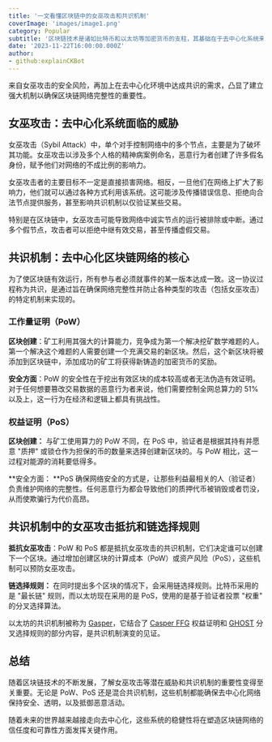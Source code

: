 ```yaml
---
title: '一文看懂区块链中的女巫攻击和共识机制'
coverImage: 'images/image1.png'
category: Popular
subtitle: '区块链技术是诸如比特币和以太坊等加密货币的支柱，其基础在于去中心化系统来验证和记录交易。然而，去中心化也带来了一系列挑战，其中之一就是女巫攻击（Sybil Attack）。'
date: '2023-11-22T16:00:00.000Z'
author: 
- github:explainCKBot
---
```


来自女巫攻击的安全风险，再加上在去中心化环境中达成共识的需求，凸显了建立强大机制以确保区块链网络完整性的重要性。




## 女巫攻击：去中心化系统面临的威胁

女巫攻击（Sybil Attack）中，单个对手控制网络中的多个节点，主要是为了破坏其功能。女巫攻击以涉及多个人格的精神病案例命名，恶意行为者创建了许多假名身份，赋予他们对网络的不成比例的影响力。

女巫攻击者的主要目标不一定是直接损害网络。相反，一旦他们在网络上扩大了影响力，他们就可以通过各种方式利用该系统。这可能涉及传播错误信息、拒绝向合法节点提供服务，甚至影响共识机制以仅验证某些交易。

特别是在区块链中，女巫攻击可能导致网络中诚实节点的运行被排除或中断。通过多个假节点，攻击者可以拒绝中继有效交易，甚至传播虚假交易。



## 共识机制：去中心化区块链网络的核心

为了使区块链有效运行，所有参与者必须就事件的某一版本达成一致。这一协议过程称为共识，是通过旨在确保网络完整性并防止各种类型的攻击（包括女巫攻击）的特定机制来实现的。


### 工作量证明（PoW）

**区块创建**：矿工利用其强大的计算能力，竞争成为第一个解决挖矿数学难题的人。第一个解决这个难题的人需要创建一个充满交易的新区块。然后，这个新区块将被添加到区块链中，添加成功的矿工将获得新铸造的加密货币的奖励。

**安全方面**：PoW 的安全性在于挖出有效区块的成本较高或者无法伪造有效证明。对于任何想要篡改交易数据的恶意行为者来说，他们需要控制全网总算力的 51% 以及上，这一行为在经济和逻辑上都具有挑战性。


### 权益证明（PoS）

**区块创建：** 与矿工使用算力的 PoW 不同，在 PoS 中，验证者是根据其持有并愿意 "质押" 或锁仓作为担保的币的数量来选择创建新区块的。与 PoW 相比，这一过程对能源的消耗要低得多。

**安全方面： **PoS 确保网络安全的方式是，让那些利益最相关的人（验证者）负责维护网络的完整性。任何恶意行为都会导致他们的质押代币被销毁或者罚没，从而使欺骗行为代价高昂。



## 共识机制中的女巫攻击抵抗和链选择规则

**抵抗女巫攻击**：PoW 和 PoS 都是抵抗女巫攻击的共识机制，它们决定谁可以创建下一个区块。通过增加创建区块的计算成本（PoW）或资产风险（PoS），这些机制可以预防女巫攻击。

**链选择规则：** 在同时提出多个区块的情况下，会采用链选择规则。比特币采用的是 "最长链" 规则，而以太坊现在采用的是 PoS，使用的是基于验证者投票 "权重" 的分叉选择算法。

以太坊的共识机制被称为 [Gasper](https://ethereum.org/en/developers/docs/consensus-mechanisms/pos/gasper/)，它结合了 [Casper FFG](https://eth2book.info/capella/part2/consensus/casper_ffg/) 权益证明和 [GHOST](https://inevitableeth.com/home/ethereum/network/consensus/lmd-ghost) 分叉选择规则的部分内容，是共识机制演变的见证。




## 总结

随着区块链技术的不断发展，了解女巫攻击等潜在威胁和共识机制的重要性变得至关重要。无论是 PoW、PoS 还是混合共识机制，这些机制都能确保去中心化网络保持安全、透明，以及抵御恶意活动。

随着未来的世界越来越接走向去中心化，这些系统的稳健性将在塑造区块链网络的信任度和可靠性方面发挥关键作用。